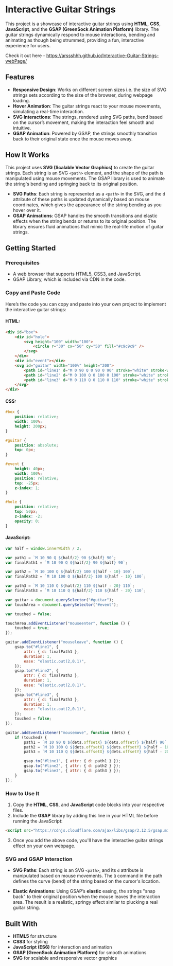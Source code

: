 # Interactive Guitar Strings

This project is a showcase of interactive guitar strings using **HTML**, **CSS**, **JavaScript**, and the **GSAP (GreenSock Animation Platform)** library. The guitar strings dynamically respond to mouse interactions, bending and animating as though being strummed, providing a fun, interactive experience for users.

Check it out here - https://arssshhh.github.io/Interactive-Guitar-Strings-webPage/

## Features

- **Responsive Design**: Works on different screen sizes i.e. the size of SVG strings sets according to the size of the browser, during webpage loading.
- **Hover Animation**: The guitar strings react to your mouse movements, simulating a real-time interaction.
- **SVG Interactions**: The strings, rendered using SVG paths, bend based on the cursor’s movement, making the interaction feel smooth and intuitive.
- **GSAP Animation**: Powered by GSAP, the strings smoothly transition back to their original state once the mouse moves away.

## How It Works

This project uses **SVG (Scalable Vector Graphics)** to create the guitar strings. Each string is an SVG `<path>` element, and the shape of the path is manipulated using mouse movements. The GSAP library is used to animate the string's bending and springing back to its original position.

- **SVG Paths**: Each string is represented as a `<path>` in the SVG, and the `d` attribute of these paths is updated dynamically based on mouse coordinates, which gives the appearance of the string bending as you hover over it.
- **GSAP Animations**: GSAP handles the smooth transitions and elastic effects when the string bends or returns to its original position. The library ensures fluid animations that mimic the real-life motion of guitar strings.

## Getting Started

### Prerequisites

- A web browser that supports HTML5, CSS3, and JavaScript.
- GSAP Library, which is included via CDN in the code.

### Copy and Paste Code

Here’s the code you can copy and paste into your own project to implement the interactive guitar strings:

#### **HTML**:

```html
<div id="box">
    <div id="hole">
        <svg height="100" width="100">
            <circle r="30" cx="50" cy="50" fill="#c9c9c9" />
        </svg>
    </div>
    <div id="event"></div>
    <svg id="guitar" width="100%" height="200">
        <path id="line1" d="M 0 90 Q 0 90 0 90" stroke="white" stroke-width="2px" fill="transparent" />
        <path id="line2" d="M 0 100 Q 0 100 0 100" stroke="white" stroke-width="1.5px" fill="transparent" />
        <path id="line3" d="M 0 110 Q 0 110 0 110" stroke="white" stroke-width="1px" fill="transparent" />
    </svg>
</div>
```

#### **CSS**:

```css
#box {
    position: relative;
    width: 100%;
    height: 200px;
}

#guitar {
    position: absolute;
    top: 0px;
}

#event {
    height: 40px;
    width: 100%;
    position: relative;
    top: -25px;
    z-index: 1;
}

#hole {
    position: relative;
    top: 50px;
    z-index: -2;
    opacity: 0;
}
```

#### **JavaScript**:

```javascript
var half = window.innerWidth / 2;

var path1 = `M 10 90 Q ${half/2} 90 ${half} 90`;
var finalPath1 = `M 10 90 Q ${half/2} 90 ${half} 90`;

var path2 = `M 10 100 Q ${half/2} 100 ${half - 10} 100`;
var finalPath2 = `M 10 100 Q ${half/2} 100 ${half - 10} 100`;

var path3 = `M 10 110 Q ${half/2} 110 ${half - 20} 110`;
var finalPath3 = `M 10 110 Q ${half/2} 110 ${half - 20} 110`;

var guitar = document.querySelector("#guitar");
var touchArea = document.querySelector("#event");

var touched = false;

touchArea.addEventListener("mouseenter", function () {
    touched = true;
});

guitar.addEventListener("mouseleave", function () {
    gsap.to("#line1", {
        attr: { d: finalPath1 },
        duration: 1,
        ease: "elastic.out(2,0.1)",
    });
    gsap.to("#line2", {
        attr: { d: finalPath2 },
        duration: 1,
        ease: "elastic.out(2,0.1)",
    });
    gsap.to("#line3", {
        attr: { d: finalPath3 },
        duration: 1,
        ease: "elastic.out(2,0.1)",
    });
    touched = false;
});

guitar.addEventListener("mousemove", function (dets) {
    if (touched) {
        path1 = `M 10 90 Q ${dets.offsetX} ${dets.offsetY} ${half} 90`;
        path2 = `M 10 100 Q ${dets.offsetX} ${dets.offsetY} ${half - 10} 100`;
        path3 = `M 10 110 Q ${dets.offsetX} ${dets.offsetY} ${half - 20} 110`;

        gsap.to("#line1", { attr: { d: path1 } });
        gsap.to("#line2", { attr: { d: path2 } });
        gsap.to("#line3", { attr: { d: path3 } });
    }
});
```

### How to Use It

1. Copy the **HTML**, **CSS**, and **JavaScript** code blocks into your respective files.
2. Include the **GSAP** library by adding this line in your HTML file before running the JavaScript:

```html
<script src="https://cdnjs.cloudflare.com/ajax/libs/gsap/3.12.5/gsap.min.js"></script>
```

3. Once you add the above code, you'll have the interactive guitar strings effect on your own webpage.

### SVG and GSAP Interaction

- **SVG Paths**: Each string is an SVG `<path>`, and its `d` attribute is manipulated based on mouse movements. The `Q` command in the path defines the curve (bend) of the string based on the cursor's location.
  
- **Elastic Animations**: Using GSAP’s **elastic** easing, the strings "snap back" to their original position when the mouse leaves the interaction area. The result is a realistic, springy effect similar to plucking a real guitar string.

## Built With

- **HTML5** for structure
- **CSS3** for styling
- **JavaScript (ES6)** for interaction and animation
- **GSAP (GreenSock Animation Platform)** for smooth animations
- **SVG** for scalable and responsive vector graphics

